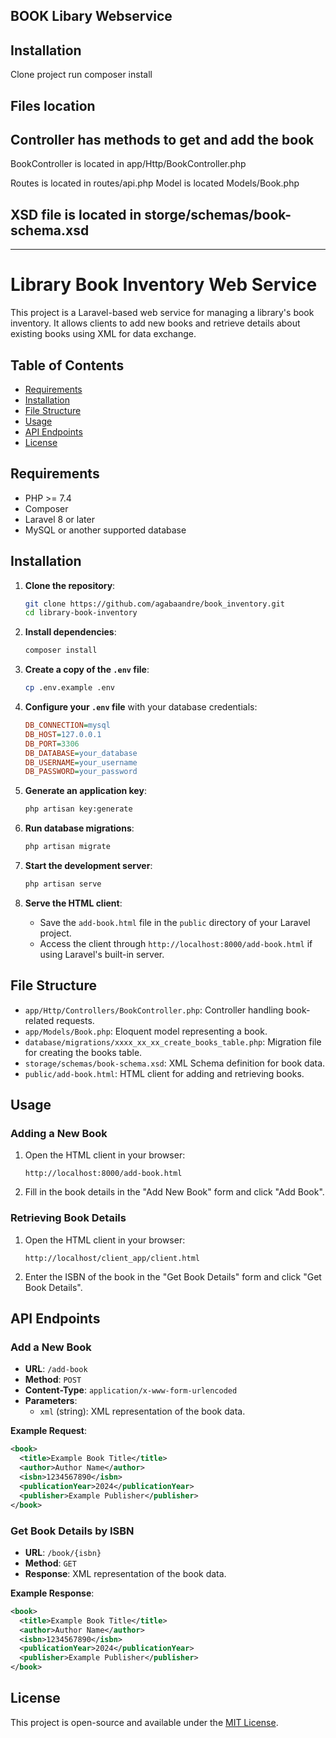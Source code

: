 
## BOOK Libary Webservice

## Installation
Clone project
run composer install
## Files location
## Controller has methods to get and add the book
BookController is located in app/Http/BookController.php

Routes is located in routes/api.php
Model is located Models/Book.php
## XSD file is located in storge/schemas/book-schema.xsd

---

# Library Book Inventory Web Service

This project is a Laravel-based web service for managing a library's book inventory. It allows clients to add new books and retrieve details about existing books using XML for data exchange.

## Table of Contents

- [Requirements](#requirements)
- [Installation](#installation)
- [File Structure](#file-structure)
- [Usage](#usage)
- [API Endpoints](#api-endpoints)
- [License](#license)

## Requirements

- PHP >= 7.4
- Composer
- Laravel 8 or later
- MySQL or another supported database

## Installation

1. **Clone the repository**:
    ```sh
    git clone https://github.com/agabaandre/book_inventory.git
    cd library-book-inventory
    ```

2. **Install dependencies**:
    ```sh
    composer install
    ```

3. **Create a copy of the `.env` file**:
    ```sh
    cp .env.example .env
    ```

4. **Configure your `.env` file** with your database credentials:
    ```ini
    DB_CONNECTION=mysql
    DB_HOST=127.0.0.1
    DB_PORT=3306
    DB_DATABASE=your_database
    DB_USERNAME=your_username
    DB_PASSWORD=your_password
    ```

5. **Generate an application key**:
    ```sh
    php artisan key:generate
    ```

6. **Run database migrations**:
    ```sh
    php artisan migrate
    ```

7. **Start the development server**:
    ```sh
    php artisan serve
    ```

8. **Serve the HTML client**: 
    - Save the `add-book.html` file in the `public` directory of your Laravel project.
    - Access the client through `http://localhost:8000/add-book.html` if using Laravel's built-in server.

## File Structure

- `app/Http/Controllers/BookController.php`: Controller handling book-related requests.
- `app/Models/Book.php`: Eloquent model representing a book.
- `database/migrations/xxxx_xx_xx_create_books_table.php`: Migration file for creating the books table.
- `storage/schemas/book-schema.xsd`: XML Schema definition for book data.
- `public/add-book.html`: HTML client for adding and retrieving books.

## Usage

### Adding a New Book

1. Open the HTML client in your browser:
    ```
    http://localhost:8000/add-book.html
    ```

2. Fill in the book details in the "Add New Book" form and click "Add Book".

### Retrieving Book Details

1. Open the HTML client in your browser:
    ```
    http://localhost/client_app/client.html
    ```

2. Enter the ISBN of the book in the "Get Book Details" form and click "Get Book Details".

## API Endpoints

### Add a New Book

- **URL**: `/add-book`
- **Method**: `POST`
- **Content-Type**: `application/x-www-form-urlencoded`
- **Parameters**:
  - `xml` (string): XML representation of the book data.

**Example Request**:
```xml
<book>
  <title>Example Book Title</title>
  <author>Author Name</author>
  <isbn>1234567890</isbn>
  <publicationYear>2024</publicationYear>
  <publisher>Example Publisher</publisher>
</book>
```

### Get Book Details by ISBN

- **URL**: `/book/{isbn}`
- **Method**: `GET`
- **Response**: XML representation of the book data.

**Example Response**:
```xml
<book>
  <title>Example Book Title</title>
  <author>Author Name</author>
  <isbn>1234567890</isbn>
  <publicationYear>2024</publicationYear>
  <publisher>Example Publisher</publisher>
</book>
```

## License

This project is open-source and available under the [MIT License](LICENSE).

